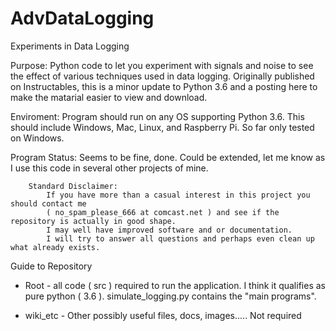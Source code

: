 # AdvDataLogging
Experiments in Data Logging

Purpose: Python code to let you experiment with signals and noise to see the effect of various techniques used in data logging.  Originally published on Instructables, this is a minor update to Python 3.6 and a posting here to make the matarial easier to view and download.

Enviroment: Program should run on any OS supporting Python 3.6.  This should include Windows, Mac, Linux, and Raspberry Pi.  So far only tested on Windows.

Program Status: Seems to be fine, done.  Could be extended, let me know as I use this code in several other projects of mine.


``` 
	Standard Disclaimer:
		If you have more than a casual interest in this project you should contact me 
		( no_spam_please_666 at comcast.net ) and see if the repository is actually in good shape.  
		I may well have improved software and or documentation.  
		I will try to answer all questions and perhaps even clean up what already exists.	
``` 		
 
Guide to Repository

* Root - all code ( src ) required to run the application.  I think it qualifies as pure python ( 3.6 ).   simulate_logging.py contains the "main programs".

* wiki_etc - Other possibly useful files, docs, images..... Not required 
